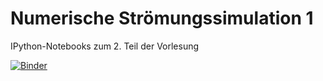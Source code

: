 # Numerische Strömungssimulation 1

IPython-Notebooks zum 2. Teil der Vorlesung

[![Binder](http://mybinder.org/badge.svg)](http://mybinder.org:/repo/hska-thermalfluiddynamics/nss-1)

